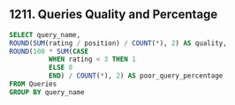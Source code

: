 ## 1211. Queries Quality and Percentage
~~~SQL
SELECT query_name, 
ROUND(SUM(rating / position) / COUNT(*), 2) AS quality,
ROUND(100 * SUM(CASE 
          WHEN rating < 3 THEN 1 
          ELSE 0 
          END) / COUNT(*), 2) AS poor_query_percentage
FROM Queries
GROUP BY query_name
~~~
